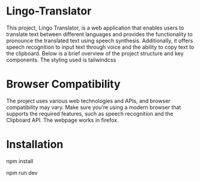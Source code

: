 # Lingo-Translator

This project, Lingo Translator, is a web application that enables users to translate text between different languages and provides the functionality to pronounce the translated text using speech synthesis. Additionally, it offers speech recognition to input text through voice and the ability to copy text to the clipboard. Below is a brief overview of the project structure and key components. The styling used is tailwindcss


# Browser Compatibility

The project uses various web technologies and APIs, and browser compatibility may vary. Make sure you're using a modern browser that supports the required features, such as speech recognition and the Clipboard API. The webpage works in firefox.

# Installation

npm install

npm run dev